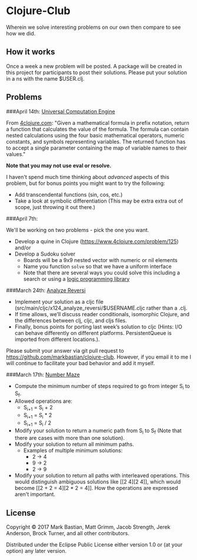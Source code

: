 # Clojure-Club

Wherein we solve interesting problems on our own then compare to see how we did.

## How it works
Once a week a new problem will be posted. A package will be created in this project
for participants to post their solutions. Please put your solution in a ns with
the name $USER.clj.

## Problems
###April 14th: [Universal Computation Engine](https://www.4clojure.com/problem/121)

From [4clojure.com](https://www.4clojure.com/problem/121): "Given a mathematical formula 
in prefix notation, return a function that calculates the value of the formula. The 
formula can contain nested calculations using the four basic mathematical operators, 
numeric constants, and symbols representing variables. The returned function has to 
accept a single parameter containing the map of variable names to their values."

**Note that you may not use eval or resolve.**

I haven't spend much time thinking about *advanced* aspects of this problem, but for bonus
points you might want to try the following:
 * Add transcendental functions (sin, cos, etc.)
 * Take a look at symbolic differentiation (This may be extra extra out of scope, just
 throwing it out there.)
  
###April 7th:

We'll be working on two problems - pick the one you want.
* Develop a quine in Clojure (https://www.4clojure.com/problem/125) and/or
* Develop a Sudoku solver
  * Boards will be a 9x9 nested vector with numeric or nil elements
  * Name you function `solve` so that we have a uniform interface
  * Note that there are several ways you could solve this including a search or using a 
  [logic programming library](https://github.com/clojure/core.logic)

###March 24th: [Analyze Reversi](https://www.4clojure.com/problem/124)

* Implement your solution as a cljc file (src/main/cljc/x124_analyze_reversi/$USERNAME.cljc rather than a .clj.
* If time allows, we’ll discuss reader conditionals, isomorphic Clojure, and the differences between clj, cljc, and cljs files.
* Finally, bonus points for porting last week’s solution to cljc (Hints: I/O can behave differently on different platforms. PersistentQueue is imported from different locations.).

Please submit your answer via git pull request to https://github.com/markbastian/clojure-club. However, if you email it to me I will continue to facilitate your bad behavior and add it myself.

###March 17th: [Number Maze](http://www.4clojure.com/problem/106)
 * Compute the minimum number of steps required to go from integer S<sub>i</sub> 
 to S<sub>f</sub>.
 * Allowed operations are:
   * S<sub>i+1</sub> = S<sub>i</sub> + 2
   * S<sub>i+1</sub> = S<sub>i</sub> * 2
   * S<sub>i+1</sub> = S<sub>i</sub>  / 2 
 * Modify your solution to return a numeric path from S<sub>i</sub> to S<sub>f</sub>
 (Note that there are cases with more than one solution).
 * Modify your solution to return all minimum paths.
   * Examples of multiple minimum solutions:
     * 2 -> 4
     * 9 -> 2
     * 2 -> 9
 * Modify your solution to return all paths with interleaved operations. This would
 distinguish ambiguous solutions like [[2 4][2 4]], which would become 
 [[2 + 2 = 4][2 * 2 = 4]]. How the operations are expressed aren't important.

## License

Copyright © 2017 Mark Bastian, Matt Grimm, Jacob Strength, Jerek Anderson, 
Brock Turner, and all other contributors.

Distributed under the Eclipse Public License either version 1.0 or (at
your option) any later version.
